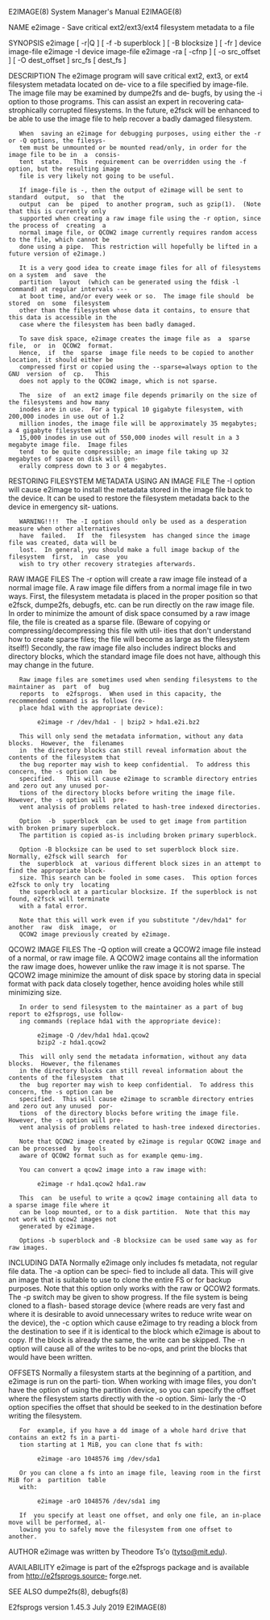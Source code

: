 E2IMAGE(8)                              System Manager's Manual                             E2IMAGE(8)

NAME
       e2image - Save critical ext2/ext3/ext4 filesystem metadata to a file

SYNOPSIS
       e2image [ -r|Q ] [ -f -b superblock ] [ -B blocksize ] [ -fr ] device image-file
       e2image -I device image-file
       e2image -ra [ -cfnp ] [ -o src_offset ] [ -O dest_offset ] src_fs [ dest_fs ]

DESCRIPTION
       The  e2image  program will save critical ext2, ext3, or ext4 filesystem metadata located on de‐
       vice to a file specified by image-file.  The image file may be examined  by  dumpe2fs  and  de‐
       bugfs, by using the -i option to those programs.  This can assist an expert in recovering cata‐
       strophically corrupted filesystems.  In the future, e2fsck will be enhanced to be able  to  use
       the image file to help recover a badly damaged filesystem.

       When  saving an e2image for debugging purposes, using either the -r or -Q options, the filesys‐
       tem must be unmounted or be mounted read/only, in order for the image file to be in  a  consis‐
       tent  state.   This  requirement can be overridden using the -f option, but the resulting image
       file is very likely not going to be useful.

       If image-file is -, then the output of e2image will be sent to standard  output,  so  that  the
       output  can  be  piped  to another program, such as gzip(1).  (Note that this is currently only
       supported when creating a raw image file using the -r option, since the process of  creating  a
       normal image file, or QCOW2 image currently requires random access to the file, which cannot be
       done using a pipe.  This restriction will hopefully be lifted in a future version of e2image.)

       It is a very good idea to create image files for all of filesystems on a system  and  save  the
       partition  layout  (which can be generated using the fdisk -l command) at regular intervals ---
       at boot time, and/or every week or so.  The image file should  be  stored  on  some  filesystem
       other than the filesystem whose data it contains, to ensure that this data is accessible in the
       case where the filesystem has been badly damaged.

       To save disk space, e2image creates the image file as  a  sparse  file,  or  in  QCOW2  format.
       Hence,  if  the  sparse  image file needs to be copied to another location, it should either be
       compressed first or copied using the --sparse=always option to the GNU  version  of  cp.   This
       does not apply to the QCOW2 image, which is not sparse.

       The  size  of  an ext2 image file depends primarily on the size of the filesystems and how many
       inodes are in use.  For a typical 10 gigabyte filesystem, with 200,000 inodes in use out of 1.2
       million inodes, the image file will be approximately 35 megabytes; a 4 gigabyte filesystem with
       15,000 inodes in use out of 550,000 inodes will result in a 3 megabyte image file.  Image files
       tend  to be quite compressible; an image file taking up 32 megabytes of space on disk will gen‐
       erally compress down to 3 or 4 megabytes.

RESTORING FILESYSTEM METADATA USING AN IMAGE FILE
       The -I option will cause e2image to install the metadata stored in the image file back  to  the
       device.  It can be used to restore the filesystem metadata back to the device in emergency sit‐
       uations.

       WARNING!!!!  The -I option should only be used as a desperation measure when other alternatives
       have  failed.   If  the  filesystem  has changed since the image file was created, data will be
       lost.  In general, you should make a full image backup of the filesystem  first,  in  case  you
       wish to try other recovery strategies afterwards.

RAW IMAGE FILES
       The  -r  option  will create a raw image file instead of a normal image file.  A raw image file
       differs from a normal image file in two ways.  First, the filesystem metadata is placed in  the
       proper  position  so  that e2fsck, dumpe2fs, debugfs, etc. can be run directly on the raw image
       file.  In order to minimize the amount of disk space consumed by a raw image file, the file  is
       created as a sparse file.  (Beware of copying or compressing/decompressing this file with util‐
       ities that don't understand how to create sparse files; the file will become as  large  as  the
       filesystem  itself!)   Secondly, the raw image file also includes indirect blocks and directory
       blocks, which the standard image file does not have, although this may change in the future.

       Raw image files are sometimes used when sending filesystems to the maintainer as  part  of  bug
       reports  to  e2fsprogs.  When used in this capacity, the recommended command is as follows (re‐
       place hda1 with the appropriate device):

            e2image -r /dev/hda1 - | bzip2 > hda1.e2i.bz2

       This will only send the metadata information, without any data blocks.  However, the  filenames
       in  the directory blocks can still reveal information about the contents of the filesystem that
       the bug reporter may wish to keep confidential.  To address this concern, the -s option can  be
       specified.   This will cause e2image to scramble directory entries and zero out any unused por‐
       tions of the directory blocks before writing the image file.  However, the -s option will  pre‐
       vent analysis of problems related to hash-tree indexed directories.

       Option  -b  superblock  can be used to get image from partition with broken primary superblock.
       The partition is copied as-is including broken primary superblock.

       Option -B blocksize can be used to set superblock block size. Normally, e2fsck will search  for
       the  superblock  at  various different block sizes in an attempt to find the appropriate block‐
       size. This search can be fooled in some cases.  This option forces e2fsck to only try  locating
       the superblock at a particular blocksize. If the superblock is not found, e2fsck will terminate
       with a fatal error.

       Note that this will work even if you substitute "/dev/hda1" for  another  raw  disk  image,  or
       QCOW2 image previously created by e2image.

QCOW2 IMAGE FILES
       The  -Q  option will create a QCOW2 image file instead of a normal, or raw image file.  A QCOW2
       image contains all the information the raw image does, however unlike the raw image it  is  not
       sparse.  The  QCOW2  image  minimize the amount of disk space by storing data in special format
       with pack data closely together, hence avoiding holes while still minimizing size.

       In order to send filesystem to the maintainer as a part of bug report to e2fsprogs, use follow‐
       ing commands (replace hda1 with the appropriate device):

            e2image -Q /dev/hda1 hda1.qcow2
            bzip2 -z hda1.qcow2

       This  will only send the metadata information, without any data blocks.  However, the filenames
       in the directory blocks can still reveal information about the contents of the filesystem  that
       the  bug reporter may wish to keep confidential.  To address this concern, the -s option can be
       specified.  This will cause e2image to scramble directory entries and zero out any unused  por‐
       tions  of the directory blocks before writing the image file.  However, the -s option will pre‐
       vent analysis of problems related to hash-tree indexed directories.

       Note that QCOW2 image created by e2image is regular QCOW2 image and can be processed  by  tools
       aware of QCOW2 format such as for example qemu-img.

       You can convert a qcow2 image into a raw image with:

            e2image -r hda1.qcow2 hda1.raw

       This  can  be useful to write a qcow2 image containing all data to a sparse image file where it
       can be loop mounted, or to a disk partition.  Note that this may not work with qcow2 images not
       generated by e2image.

       Options -b superblock and -B blocksize can be used same way as for raw images.

INCLUDING DATA
       Normally e2image only includes fs metadata, not regular file data.  The -a option can be speci‐
       fied to include all data.  This will give an image that is suitable to use to clone the  entire
       FS  or  for  backup  purposes.  Note that this option only works with the raw or QCOW2 formats.
       The -p switch may be given to show progress.  If the file system is being cloned  to  a  flash-
       based  storage device (where reads are very fast and where it is desirable to avoid unnecessary
       writes to reduce write wear on the device), the -c option which cause e2image to try reading  a
       block  from  the  destination  to see if it is identical to the block which e2image is about to
       copy.  If the block is already the same, the write can be skipped.  The -n  option  will  cause
       all of the writes to be no-ops, and print the blocks that would have been written.

OFFSETS
       Normally  a filesystem starts at the beginning of a partition, and e2image is run on the parti‐
       tion.  When working with image files, you don't have the option of using the partition  device,
       so  you  can specify the offset where the filesystem starts directly with the -o option.  Simi‐
       larly the -O option specifies the offset that should be seeked to  in  the  destination  before
       writing the filesystem.

       For  example, if you have a dd image of a whole hard drive that contains an ext2 fs in a parti‐
       tion starting at 1 MiB, you can clone that fs with:

            e2image -aro 1048576 img /dev/sda1

       Or you can clone a fs into an image file, leaving room in the first MiB for a  partition  table
       with:

            e2image -arO 1048576 /dev/sda1 img

       If  you specify at least one offset, and only one file, an in-place move will be performed, al‐
       lowing you to safely move the filesystem from one offset to another.

AUTHOR
       e2image was written by Theodore Ts'o (tytso@mit.edu).

AVAILABILITY
       e2image is part of  the  e2fsprogs  package  and  is  available  from  http://e2fsprogs.source‐
       forge.net.

SEE ALSO
       dumpe2fs(8), debugfs(8)

E2fsprogs version 1.45.3                       July 2019                                    E2IMAGE(8)
